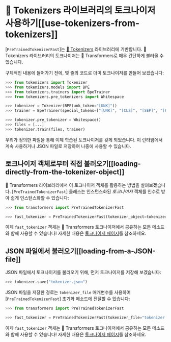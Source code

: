 <!--Copyright 2020 The HuggingFace Team. All rights reserved.

Licensed under the Apache License, Version 2.0 (the "License"); you may not use this file except in compliance with
the License. You may obtain a copy of the License at

http://www.apache.org/licenses/LICENSE-2.0

Unless required by applicable law or agreed to in writing, software distributed under the License is distributed on
an "AS IS" BASIS, WITHOUT WARRANTIES OR CONDITIONS OF ANY KIND, either express or implied. See the License for the
specific language governing permissions and limitations under the License.

⚠️ Note that this file is in Markdown but contain specific syntax for our doc-builder (similar to MDX) that may not be
rendered properly in your Markdown viewer.

-->

# 🤗 Tokenizers 라이브러리의 토크나이저 사용하기[[use-tokenizers-from-tokenizers]]

[`PreTrainedTokenizerFast`]는 [🤗 Tokenizers](https://huggingface.co/docs/tokenizers) 라이브러리에 기반합니다. 🤗 Tokenizers 라이브러리의 토크나이저는
🤗 Transformers로 매우 간단하게 불러올 수 있습니다.

구체적인 내용에 들어가기 전에, 몇 줄의 코드로 더미 토크나이저를 만들어 보겠습니다:

```python
>>> from tokenizers import Tokenizer
>>> from tokenizers.models import BPE
>>> from tokenizers.trainers import BpeTrainer
>>> from tokenizers.pre_tokenizers import Whitespace

>>> tokenizer = Tokenizer(BPE(unk_token="[UNK]"))
>>> trainer = BpeTrainer(special_tokens=["[UNK]", "[CLS]", "[SEP]", "[PAD]", "[MASK]"])

>>> tokenizer.pre_tokenizer = Whitespace()
>>> files = [...]
>>> tokenizer.train(files, trainer)
```

우리가 정의한 파일을 통해 이제 학습된 토크나이저를 갖게 되었습니다. 이 런타임에서 계속 사용하거나 JSON 파일로 저장하여 나중에 사용할 수 있습니다.

## 토크나이저 객체로부터 직접 불러오기[[loading-directly-from-the-tokenizer-object]]

🤗 Transformers 라이브러리에서 이 토크나이저 객체를 활용하는 방법을 살펴보겠습니다.
[`PreTrainedTokenizerFast`] 클래스는 인스턴스화된 *토크나이저* 객체를 인수로 받아 쉽게 인스턴스화할 수 있습니다:

```python
>>> from transformers import PreTrainedTokenizerFast

>>> fast_tokenizer = PreTrainedTokenizerFast(tokenizer_object=tokenizer)
```

이제 `fast_tokenizer` 객체는 🤗 Transformers 토크나이저에서 공유하는 모든 메소드와 함께 사용할 수 있습니다! 자세한 내용은 [토크나이저 페이지](main_classes/tokenizer)를 참조하세요.

## JSON 파일에서 불러오기[[loading-from-a-JSON-file]]

<!--In order to load a tokenizer from a JSON file, let's first start by saving our tokenizer:-->

JSON 파일에서 토크나이저를 불러오기 위해, 먼저 토크나이저를 저장해 보겠습니다:

```python
>>> tokenizer.save("tokenizer.json")
```

JSON 파일을 저장한 경로는 `tokenizer_file` 매개변수를 사용하여 [`PreTrainedTokenizerFast`] 초기화 메소드에 전달할 수 있습니다:

```python
>>> from transformers import PreTrainedTokenizerFast

>>> fast_tokenizer = PreTrainedTokenizerFast(tokenizer_file="tokenizer.json")
```

이제 `fast_tokenizer` 객체는 🤗 Transformers 토크나이저에서 공유하는 모든 메소드와 함께 사용할 수 있습니다! 자세한 내용은 [토크나이저 페이지](main_classes/tokenizer)를 참조하세요.
